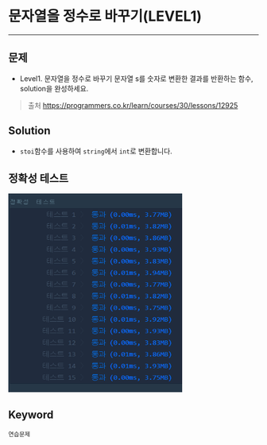 # 문자열을 정수로 바꾸기(LEVEL1)
---
## 문제
- Level1. 문자열을 정수로 바꾸기
문자열 s를 숫자로 변환한 결과를 반환하는 함수, solution을 완성하세요.

> 출처 https://programmers.co.kr/learn/courses/30/lessons/12925

## Solution
- ```stoi```함수를 사용하여 ```string```에서 ```int```로 변환합니다.

## 정확성 테스트 
<img src="Lv1-12_confirm.PNG" width="350" height="400">

## Keyword
```연습문제```
